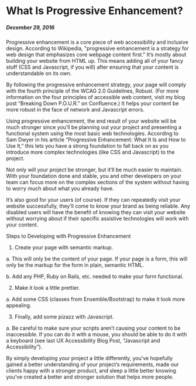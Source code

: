 # What Is Progressive Enhancement?

##### December 29, 2016

Progressive enhancement is a core piece of web accessibility and inclusive design. According to Wikipedia, "progressive enhancement is a strategy for web design that emphasizes core webpage content first." It’s mostly about building your website from HTML up. This means adding all of your fancy stuff (CSS and Javascript, if you will) after ensuring that your content is understandable on its own. 

By following the progressive enhancement strategy, your page will comply with the fourth principle of the WCAG 2.0 Guidelines, Robust. (For more information on the four principles of accessible web content, visit my blog post “Breaking Down P.O.U.R.” on Confluence.)  It helps your content be more robust in the face of network and Javascript errors. 

Using progressive enhancement, the end result of your website will be much stronger since you’ll be planning out your project and presenting a functional system using the most basic web technologies. According to Sam Dwyer in his article “Progressive Enhancement: What It Is and How to Use It,” this lets you have a strong foundation to fall back on as you introduce more complex technologies (like CSS and Javascript) to the project.

Not only will your project be stronger, but it’ll be much easier to maintain. With your foundation done and stable, you and other developers on your team can focus more on the complex sections of the system without having to worry much about what you already have. 

It’s also good for your users (of course). If they can repeatedly visit your website successfully, they’ll come to know your brand as being reliable. Any disabled users will have the benefit of knowing they can visit your website without worrying about if their specific assistive technologies will work with your content. 

Steps to Developing with Progressive Enhancement
1.	Create your page with semantic markup.

a.	This will only be the content of your page. If your page is a form, this will only be the markup for the form in plain, semantic HTML.

b.	Add any PHP, Ruby on Rails, etc. needed to make your form functional.

2.	Make it look a little prettier.

a.	Add some CSS (classes from Ensemble/Bootstrap) to make it look more appealing.

3.	Finally, add some pizazz with Javascript.

a.	Be careful to make sure your scripts aren’t causing your content to be inaccessible. If you can do it with a mouse, you should be able to do it with a keyboard (see last UX Accessibility Blog Post, “Javascript and Accessibility”).

By simply developing your project a little differently, you’ve hopefully gained a better understanding of your project’s requirements, made our clients happy with a stronger product, and sleep a little better knowing you’ve created a better and stronger solution that helps more people.
